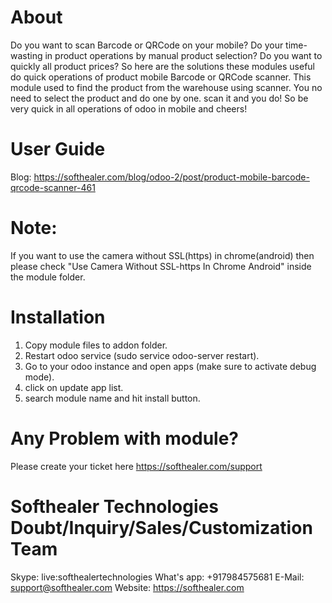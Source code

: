 About
============
Do you want to scan Barcode or QRCode on your mobile? Do your time-wasting in product operations by manual product selection? Do you want to quickly all product prices? So here are the solutions these modules useful do quick operations of product mobile Barcode or QRCode scanner. This module used to find the product from the warehouse using scanner. You no need to select the product and do one by one. scan it and you do! So be very quick in all operations of odoo in mobile and cheers!



User Guide
============
Blog: https://softhealer.com/blog/odoo-2/post/product-mobile-barcode-qrcode-scanner-461

Note:
============
If you want to use the camera without SSL(https) in chrome(android) then please check "Use Camera Without SSL-https In Chrome Android" inside the module folder.

Installation
============
1) Copy module files to addon folder.
2) Restart odoo service (sudo service odoo-server restart).
3) Go to your odoo instance and open apps (make sure to activate debug mode).
4) click on update app list.
5) search module name and hit install button.

Any Problem with module?
=====================================
Please create your ticket here https://softhealer.com/support

Softhealer Technologies Doubt/Inquiry/Sales/Customization Team
=====================================
Skype: live:softhealertechnologies
What's app: +917984575681
E-Mail: support@softhealer.com
Website: https://softhealer.com
